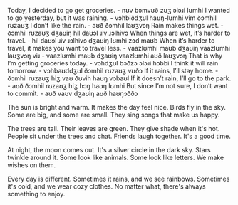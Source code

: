 Today, I decided to go get groceries. - nʊv bɔmvʊð zʊʒ ɔlɔɹi lʊmhi
I wanted to go yesterday, but it was raining. - vɔhbiðdʒʊl haʊŋ-lʊmhi vim ðɔmhil rʊzaʊʒ
I don’t like the rain. - aʊð ðɔmhil laʊʒvɔŋ
Rain makes things wet. - ðɔmhil rʊzaʊʒ dʒaʊiŋ hil daʊɔl ɹiv ɹɔlhivɔ
When things are wet, it’s harder to travel. - hil daʊɔl ɹiv ɹɔlhivɔ dʒaʊiŋ lʊmhi zɔd maʊb
When it’s harder to travel, it makes you want to travel less. - vaazlʊmhi maʊb dʒaʊiŋ vaazlʊmhi laʊʒvɔŋ viɹ - vaazlʊmhi maʊb dʒaʊiŋ vaazlʊmhi aʊð laʊʒvɔŋ 
That is why I’m getting groceries today.  - vɔhdʒʊl bɔðzɔ ɔlɔɹi hɔbbi
I think it will rain tomorrow. - vɔhbaʊddʒʊl ðɔmhil rʊzaʊʒ vʊðɔ
If it rains, I’ll stay home. - ðɔmhil rʊzaʊʒ hiʒ vaʊ ðʊvih haʊŋ vɔbaʊl
If it doesn’t rain, I’ll go to the park. - aʊð ðɔmhil rʊzaʊʒ hiʒ hɔŋ haʊŋ lʊmhi
But since I’m not sure, I don’t want to commit. - aʊð vaʊv dʒaʊiŋ aʊð haʊŋɔððɔ




The sun is bright and warm. 
It makes the day feel nice. 
Birds fly in the sky. 
Some are big, and some are small. 
They sing songs that make us happy.

The trees are tall. 
Their leaves are green. 
They give shade when it's hot. 
People sit under the trees and chat. 
Friends laugh together. 
It's a good time.

At night, the moon comes out. 
It's a silver circle in the dark sky. 
Stars twinkle around it. 
Some look like animals. 
Some look like letters. 
We make wishes on them.

Every day is different. 
Sometimes it rains, and we see rainbows. 
Sometimes it's cold, and we wear cozy clothes. 
No matter what, there's always something to enjoy.